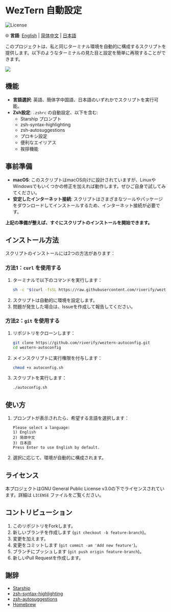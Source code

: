 # WezTern 自動設定

![License](https://img.shields.io/github/license/riverify/weztern-autoconfig)

🌐 **言語**: [English](../README.md) | [简体中文](README.zh-cn.md) | [日本語](README.ja.md)

このプロジェクトは、私と同じターミナル環境を自動的に構成するスクリプトを提供します。以下のようなターミナルの見た目と設定を簡単に再現することができます。

<img src="https://github.com/riverify/weztern-autoconfig/blob/main/img/jetpack.png?raw=true">

## 機能

- **言語選択**: 英語、簡体字中国語、日本語のいずれかでスクリプトを実行可能。
- **Zsh設定**: `.zshrc` の自動設定、以下を含む:
    - Starship プロンプト
    - zsh-syntax-highlighting
    - zsh-autosuggestions
    - プロキシ設定
    - 便利なエイリアス
    - 挨拶機能

## 事前準備

- **macOS**: このスクリプトはmacOS向けに設計されていますが、LinuxやWindowsでもいくつかの修正を加えれば動作します。ぜひご自身で試してみてください。
- **安定したインターネット接続**: スクリプトはさまざまなツールやパッケージをダウンロードしてインストールするため、インターネット接続が必要です。

**上記の準備が整えば、すぐにスクリプトのインストールを開始できます。**

## インストール方法

スクリプトのインストールには2つの方法があります：

### 方法1：`curl` を使用する

1. ターミナルで以下のコマンドを実行します：
    ```sh
    sh -c "$(curl -fsSL https://raw.githubusercontent.com/riverify/weztern-autoconfig/main/autoconfig_curl.sh)"
    ```
2. スクリプトは自動的に環境を設定します。
3. 問題が発生した場合は、Issueを作成して報告してください。

### 方法2：`git` を使用する

1. リポジトリをクローンします：
    ```sh
    git clone https://github.com/riverify/weztern-autoconfig.git
    cd weztern-autoconfig
    ```

2. メインスクリプトに実行権限を付与します：
    ```sh
    chmod +x autoconfig.sh
    ```

3. スクリプトを実行します：
    ```sh
    ./autoconfig.sh
    ```

## 使い方

1. プロンプトが表示されたら、希望する言語を選択します：
    ```
    Please select a language:
    1) English
    2) 简体中文
    3) 日本語
    Press Enter to use English by default.
    ```

2. 選択に応じて、環境が自動的に構成されます。

## ライセンス

本プロジェクトはGNU General Public License v3.0の下でライセンスされています。詳細は `LICENSE` ファイルをご覧ください。

## コントリビューション

1. このリポジトリをForkします。
2. 新しいブランチを作成します (`git checkout -b feature-branch`)。
3. 変更を加えます。
4. 変更をコミットします (`git commit -am 'Add new feature'`)。
5. ブランチにプッシュします (`git push origin feature-branch`)。
6. 新しいPull Requestを作成します。

## 謝辞

- [Starship](https://starship.rs/)
- [zsh-syntax-highlighting](https://github.com/zsh-users/zsh-syntax-highlighting)
- [zsh-autosuggestions](https://github.com/zsh-users/zsh-autosuggestions)
- [Homebrew](https://brew.sh/)